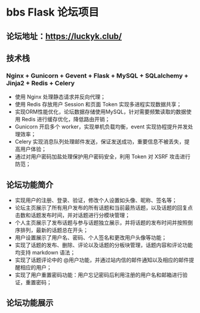 # bbs  Flask 论坛项目 

## 论坛地址：https://luckyk.club/

## 技术栈
### Nginx + Gunicorn + Gevent + Flask + MySQL + SQLalchemy + Jinja2 + Redis + Celery

- 使用 Nginx 处理静态请求并反向代理；
- 使用 Redis 存放用户 Session 和页面 Token 实现多进程实现数据共享；
- 实现ORM性能优化，论坛数据存储使用MySQL，针对需要频繁读取的数据使用 Redis 进行缓存优化，降低路由开销；
- Gunicorn 开启多个 worker，实现单机负载均衡，event 实现协程提升并发处理效率；
- Celery 实现消息队列处理邮件发送，保证发送成功，重要信息不被丢失，提高用户体验；
- 通过对用户密码加盐处理保护用户密码安全，利用 Token 对 XSRF 攻击进行防范；

## 论坛功能简介
- 实现用户的注册、登录、验证，修改个人设置如头像、昵称、签名等；
- 论坛主页展示了所有用户发布的所有话题和当前最热话题，以及话题的回复点击数和话题发布时间，并对话题进行分模块管理；
- 个人主页展示了发布话题与参与话题独立展示，并将话题的发布时间并按照倒序排列，最新的话题总在开头；
- 用户设置展示了用户名、密码、个人签名和更改用户头像等功能；
- 实现了话题的发布、删除、评论以及话题的分板块管理，话题内容和评论功能均支持 markdown 语法；
- 实现了话题评论中的 @用户功能，并通过站内信的邮件通知以及相应的邮件提醒相应的用户；
- 实现了用户重置密码功能：用户忘记密码后利用注册的用户名和邮箱进行验证，重置密码；

## 论坛功能展示



